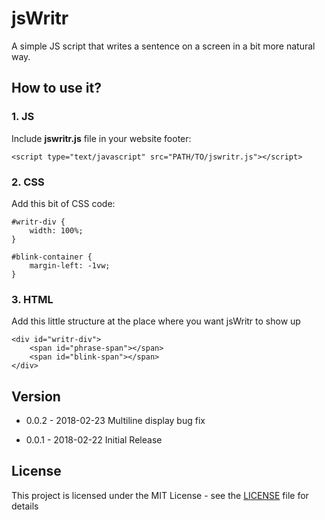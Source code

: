 # jsWritr

A simple JS script that writes a sentence on a screen in a bit more natural way.

## How to use it?

### 1. JS
Include **jswritr.js** file in your website footer:
```
<script type="text/javascript" src="PATH/TO/jswritr.js"></script>
````

### 2. CSS
Add this bit of CSS code:
```
#writr-div {
    width: 100%;
}

#blink-container {
    margin-left: -1vw;
}
```

### 3. HTML
Add this little structure at the place where you want jsWritr to show up
```
<div id="writr-div">
    <span id="phrase-span"></span>
    <span id="blink-span"></span>
</div>
```

## Version

* 0.0.2 - 2018-02-23
  Multiline display bug fix
  
* 0.0.1 - 2018-02-22
  Initial Release

## License

This project is licensed under the MIT License - see the [LICENSE](LICENSE) file for details

